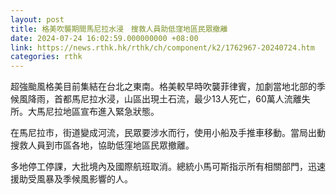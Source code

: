 ```yaml
---
layout: post
title: 格美吹襲期間馬尼拉水浸　搜救人員助低窪地區民眾撤離
date: 2024-07-24 16:02:59.000000000 +08:00
link: https://news.rthk.hk/rthk/ch/component/k2/1762967-20240724.htm
categories: rthk
---
```


超強颱風格美目前集結在台北之東南。格美較早時吹襲菲律賓，加劇當地北部的季候風降雨，首都馬尼拉水浸，山區出現土石流，最少13人死亡，60萬人流離失所。大馬尼拉地區宣布進入緊急狀態。

在馬尼拉市，街道變成河流，民眾要涉水而行，使用小船及手推車移動。當局出動搜救人員到市區各地，協助低窪地區民眾撤離。

多地停工停課，大批境內及國際航班取消。總統小馬可斯指示所有相關部門，迅速援助受風暴及季候風影響的人。
